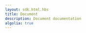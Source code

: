 ```yaml
---
layout: sdk.html.hbs
title: Document
description: Document documentation
algolia: true
---
```


    